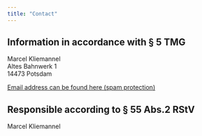 ```yaml
---
title: "Contact"
---
```


## Information in accordance with § 5 TMG

Marcel Kliemannel  
Altes Bahnwerk 1  
14473 Potsdam

[Email address can be found here (spam protection)](https://mailhide.io/e/eJJkNwwq)

## Responsible according to § 55 Abs.2 RStV

Marcel Kliemannel
